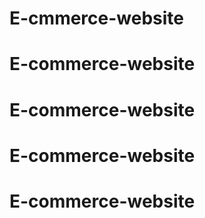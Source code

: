 # E-cmmerce-website
# E-commerce-website
# E-commerce-website
# E-commerce-website
# E-commerce-website
